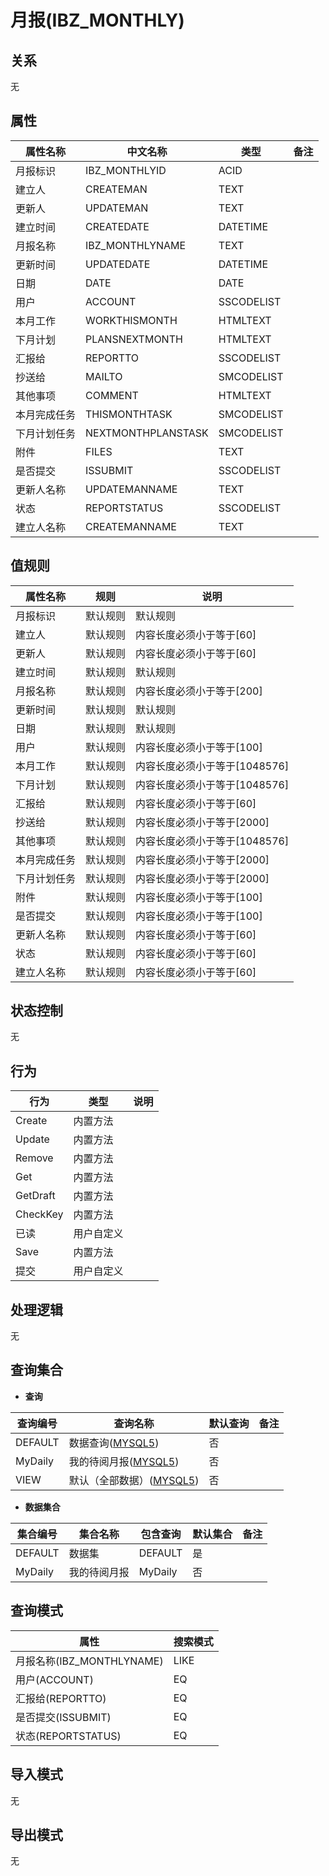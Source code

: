 # 月报(IBZ_MONTHLY)

  

## 关系
无

## 属性

| 属性名称        |    中文名称    | 类型     |  备注  |
| --------   |------------| -----   |  -------- | 
|月报标识|IBZ_MONTHLYID|ACID|&nbsp;|
|建立人|CREATEMAN|TEXT|&nbsp;|
|更新人|UPDATEMAN|TEXT|&nbsp;|
|建立时间|CREATEDATE|DATETIME|&nbsp;|
|月报名称|IBZ_MONTHLYNAME|TEXT|&nbsp;|
|更新时间|UPDATEDATE|DATETIME|&nbsp;|
|日期|DATE|DATE|&nbsp;|
|用户|ACCOUNT|SSCODELIST|&nbsp;|
|本月工作|WORKTHISMONTH|HTMLTEXT|&nbsp;|
|下月计划|PLANSNEXTMONTH|HTMLTEXT|&nbsp;|
|汇报给|REPORTTO|SSCODELIST|&nbsp;|
|抄送给|MAILTO|SMCODELIST|&nbsp;|
|其他事项|COMMENT|HTMLTEXT|&nbsp;|
|本月完成任务|THISMONTHTASK|SMCODELIST|&nbsp;|
|下月计划任务|NEXTMONTHPLANSTASK|SMCODELIST|&nbsp;|
|附件|FILES|TEXT|&nbsp;|
|是否提交|ISSUBMIT|SSCODELIST|&nbsp;|
|更新人名称|UPDATEMANNAME|TEXT|&nbsp;|
|状态|REPORTSTATUS|SSCODELIST|&nbsp;|
|建立人名称|CREATEMANNAME|TEXT|&nbsp;|

## 值规则
| 属性名称    | 规则    |  说明  |
| --------   |------------| ----- | 
|月报标识|默认规则|默认规则|
|建立人|默认规则|内容长度必须小于等于[60]|
|更新人|默认规则|内容长度必须小于等于[60]|
|建立时间|默认规则|默认规则|
|月报名称|默认规则|内容长度必须小于等于[200]|
|更新时间|默认规则|默认规则|
|日期|默认规则|默认规则|
|用户|默认规则|内容长度必须小于等于[100]|
|本月工作|默认规则|内容长度必须小于等于[1048576]|
|下月计划|默认规则|内容长度必须小于等于[1048576]|
|汇报给|默认规则|内容长度必须小于等于[60]|
|抄送给|默认规则|内容长度必须小于等于[2000]|
|其他事项|默认规则|内容长度必须小于等于[1048576]|
|本月完成任务|默认规则|内容长度必须小于等于[2000]|
|下月计划任务|默认规则|内容长度必须小于等于[2000]|
|附件|默认规则|内容长度必须小于等于[100]|
|是否提交|默认规则|内容长度必须小于等于[100]|
|更新人名称|默认规则|内容长度必须小于等于[60]|
|状态|默认规则|内容长度必须小于等于[60]|
|建立人名称|默认规则|内容长度必须小于等于[60]|

## 状态控制

无


## 行为
| 行为    | 类型    |  说明  |
| --------   |------------| ----- | 
|Create|内置方法|&nbsp;|
|Update|内置方法|&nbsp;|
|Remove|内置方法|&nbsp;|
|Get|内置方法|&nbsp;|
|GetDraft|内置方法|&nbsp;|
|CheckKey|内置方法|&nbsp;|
|已读|用户自定义|&nbsp;|
|Save|内置方法|&nbsp;|
|提交|用户自定义|&nbsp;|

## 处理逻辑
无

## 查询集合

* **查询**

| 查询编号 | 查询名称       | 默认查询 |   备注|
| --------  | --------   | --------   | ----- |
|DEFAULT|数据查询([MYSQL5](../../appendix/query_MYSQL5.md#IbzMonthly_Default))|否|&nbsp;|
|MyDaily|我的待阅月报([MYSQL5](../../appendix/query_MYSQL5.md#IbzMonthly_MyDaily))|否|&nbsp;|
|VIEW|默认（全部数据）([MYSQL5](../../appendix/query_MYSQL5.md#IbzMonthly_View))|否|&nbsp;|

* **数据集合**

| 集合编号 | 集合名称   |  包含查询  | 默认集合 |   备注|
| --------  | --------   | -------- | --------   | ----- |
|DEFAULT|数据集|DEFAULT|是|&nbsp;|
|MyDaily|我的待阅月报|MyDaily|否|&nbsp;|

## 查询模式
| 属性      |    搜索模式     |
| --------   |------------|
|月报名称(IBZ_MONTHLYNAME)|LIKE|
|用户(ACCOUNT)|EQ|
|汇报给(REPORTTO)|EQ|
|是否提交(ISSUBMIT)|EQ|
|状态(REPORTSTATUS)|EQ|

## 导入模式
无


## 导出模式
无
